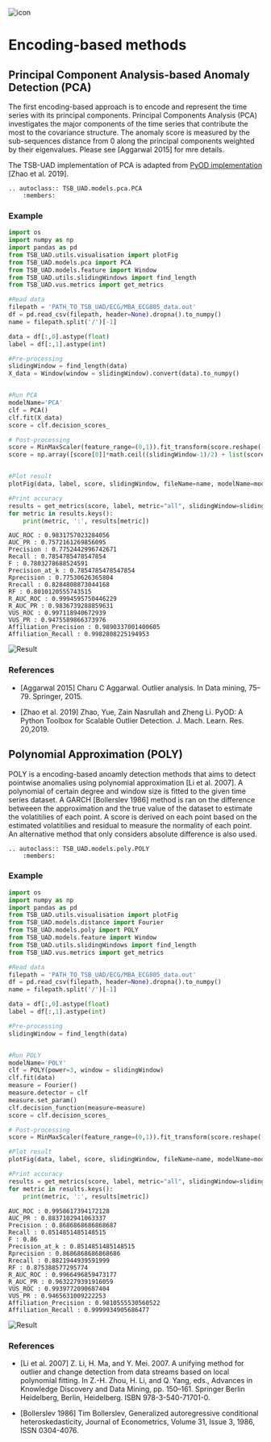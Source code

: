 ![icon](../../assets/method_icons/encoding.png "icon")
# Encoding-based methods

## Principal Component Analysis-based Anomaly Detection (PCA)

The first encoding-based approach is to encode and represent the time series with its principal components. Principal Components Analysis (PCA) investigates the major components of the time series that contribute the most to the covariance structure. The anomaly score is measured by the sub-sequences distance from 0 along the principal components weighted by their eigenvalues. Please see [Aggarwal 2015] for mre details.


The TSB-UAD implementation of PCA is adapted from [PyOD implementation](https://pyod.readthedocs.io/en/latest/) [Zhao et al. 2019].

```{eval-rst}  
.. autoclass:: TSB_UAD.models.pca.PCA
    :members:

```

### Example

```python
import os
import numpy as np
import pandas as pd
from TSB_UAD.utils.visualisation import plotFig
from TSB_UAD.models.pca import PCA
from TSB_UAD.models.feature import Window
from TSB_UAD.utils.slidingWindows import find_length
from TSB_UAD.vus.metrics import get_metrics

#Read data
filepath = 'PATH_TO_TSB_UAD/ECG/MBA_ECG805_data.out'
df = pd.read_csv(filepath, header=None).dropna().to_numpy()
name = filepath.split('/')[-1]

data = df[:,0].astype(float)
label = df[:,1].astype(int)

#Pre-processing    
slidingWindow = find_length(data)
X_data = Window(window = slidingWindow).convert(data).to_numpy()


#Run PCA
modelName='PCA'
clf = PCA()
clf.fit(X_data)
score = clf.decision_scores_

# Post-processing
score = MinMaxScaler(feature_range=(0,1)).fit_transform(score.reshape(-1,1)).ravel()
score = np.array([score[0]]*math.ceil((slidingWindow-1)/2) + list(score) + [score[-1]]*((slidingWindow-1)//2))


#Plot result
plotFig(data, label, score, slidingWindow, fileName=name, modelName=modelName) 

#Print accuracy
results = get_metrics(score, label, metric="all", slidingWindow=slidingWindow)
for metric in results.keys():
    print(metric, ':', results[metric])
```
```
AUC_ROC : 0.9831757023284056
AUC_PR : 0.7572161269856095
Precision : 0.7752442996742671
Recall : 0.7854785478547854
F : 0.7803278688524591
Precision_at_k : 0.7854785478547854
Rprecision : 0.77530626365804
Rrecall : 0.8284808873044168
RF : 0.8010120555743515
R_AUC_ROC : 0.9994595750446229
R_AUC_PR : 0.9836739288859631
VUS_ROC : 0.997118940672939
VUS_PR : 0.9475589866373976
Affiliation_Precision : 0.9890337001400605
Affiliation_Recall : 0.9982808225194953
```
![Result](../../assets/method_results/PCA.png "PCA Result")

### References

* [Aggarwal 2015] Charu C Aggarwal. Outlier analysis. In Data mining, 75–79. Springer, 2015.

* [Zhao et al. 2019] Zhao, Yue, Zain Nasrullah and Zheng Li. PyOD: A Python Toolbox for Scalable Outlier Detection. J. Mach. Learn. Res. 20,2019.
 

## Polynomial Approximation (POLY)


POLY is a encoding-based anoamly detection methods that aims to detect pointwise anomalies using polynomial approximation [Li et al. 2007]. A polynomial of certain degree and window size is fitted to the given time series dataset. A GARCH [Bollerslev 1986] method is ran on the difference betweeen the approximation and the true value of the dataset to estimate the volatitilies of each point. A score is derived on each point based on the estimated volatitilies and residual to measure the normality of each point. An alternative method that only considers absolute difference is also used.


```{eval-rst}  
.. autoclass:: TSB_UAD.models.poly.POLY
    :members:

```

### Example

```python
import os
import numpy as np
import pandas as pd
from TSB_UAD.utils.visualisation import plotFig
from TSB_UAD.models.distance import Fourier
from TSB_UAD.models.poly import POLY
from TSB_UAD.models.feature import Window
from TSB_UAD.utils.slidingWindows import find_length
from TSB_UAD.vus.metrics import get_metrics

#Read data
filepath = 'PATH_TO_TSB_UAD/ECG/MBA_ECG805_data.out'
df = pd.read_csv(filepath, header=None).dropna().to_numpy()
name = filepath.split('/')[-1]

data = df[:,0].astype(float)
label = df[:,1].astype(int)

#Pre-processing    
slidingWindow = find_length(data)


#Run POLY
modelName='POLY'
clf = POLY(power=3, window = slidingWindow)
clf.fit(data)
measure = Fourier()
measure.detector = clf
measure.set_param()
clf.decision_function(measure=measure)
score = clf.decision_scores_

# Post-processing
score = MinMaxScaler(feature_range=(0,1)).fit_transform(score.reshape(-1,1)).ravel()

#Plot result
plotFig(data, label, score, slidingWindow, fileName=name, modelName=modelName) 

#Print accuracy
results = get_metrics(score, label, metric="all", slidingWindow=slidingWindow)
for metric in results.keys():
    print(metric, ':', results[metric])
```
```
AUC_ROC : 0.9958617394172128
AUC_PR : 0.8837102941063337
Precision : 0.8686868686868687
Recall : 0.8514851485148515
F : 0.86
Precision_at_k : 0.8514851485148515
Rprecision : 0.8686868686868686
Rrecall : 0.8821944939591999
RF : 0.875388577295774
R_AUC_ROC : 0.9966496859473177
R_AUC_PR : 0.9632279391916059
VUS_ROC : 0.9939772090687404
VUS_PR : 0.9465631009222253
Affiliation_Precision : 0.9810555530560522
Affiliation_Recall : 0.9999934905686477
```
![Result](../../assets/method_results/POLY.png "POLY Result")

### References

* [Li et al. 2007] Z. Li, H. Ma, and Y. Mei. 2007. A unifying method for outlier and change detection from data streams based on local polynomial fitting. In Z.-H. Zhou, H. Li, and Q. Yang, eds., Advances in Knowledge Discovery and Data Mining, pp. 150–161. Springer Berlin Heidelberg, Berlin, Heidelberg. ISBN 978-3-540-71701-0.

* [Bollerslev 1986] Tim Bollerslev, Generalized autoregressive conditional heteroskedasticity, Journal of Econometrics, Volume 31, Issue 3, 1986, ISSN 0304-4076.

